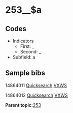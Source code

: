 # 253\_\_$a

## Codes

-   Indicators
    -   First: \_
    -   Second: \_
-   Subfield: a

## Sample bibs

14864011 [Quicksearch](https://search.library.yale.edu/catalog/14864011) [VXWS](http://prodorbis.library.yale.edu:7014/vxws/GetHoldingsService?bibId=14864011)

14864012 [Quicksearch](https://search.library.yale.edu/catalog/14864012) [VXWS](http://prodorbis.library.yale.edu:7014/vxws/GetHoldingsService?bibId=14864012)

**Parent topic:**[253](../../tags/253/253.md)

